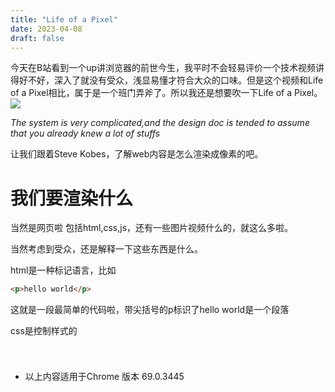 ```yaml
---
title: "Life of a Pixel"
date: 2023-04-08
draft: false
---
```

今天在B站看到一个up讲浏览器的前世今生，我平时不会轻易评价一个技术视频讲得好不好，深入了就没有受众，浅显易懂才符合大众的口味。但是这个视频和Life of a Pixel相比，属于是一个班门弄斧了。所以我还是想要吹一下Life of a Pixel。
![](https://s2.loli.net/2023/04/08/g7kcMOwznGtYIBd.png)

*The system is very complicated,and the design doc is tended to assume that you already knew a lot of stuffs*

让我们跟着Steve Kobes，了解web内容是怎么渲染成像素的吧。


# 我们要渲染什么
当然是网页啦
包括html,css,js，还有一些图片视频什么的，就这么多啦。

当然考虑到受众，还是解释一下这些东西是什么。

html是一种标记语言，比如
```html
<p>hello world</p>
```
这就是一段最简单的代码啦，带尖括号的p标识了hello world是一个段落

css是控制样式的
```

```
#
- 以上内容适用于Chrome 版本 69.0.3445